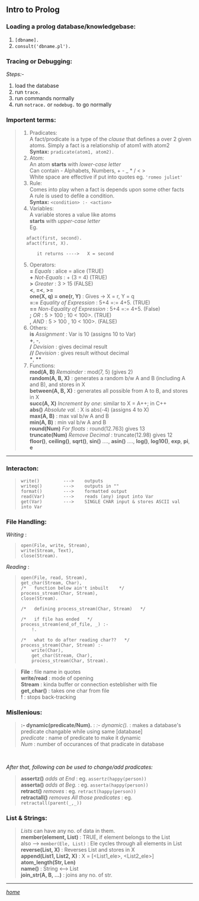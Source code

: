## Intro  to Prolog

### Loading a prolog database/knowledgebase:
1. ```[dbname].```  
2. ```consult('dbname.pl').```  

### Tracing or Debugging:  
*Steps:-*  
1. load the database  
2. run ```trace.```  
3. run commands normally  
4. run ```notrace.``` or ```nodebug.``` to go normally  

### Importent terms:  
> 1. Pradicates:  
>           A fact/prodicate is a type of the _clause_ that defines a over 2 given atoms. Simply a fact is a relationship of atom1 with atom2  
>           **Syntax:** ``` pradicate(atom1, atom2). ```  
> 2. Atom:  
>           An atom **starts** with _lower-case letter_  
>           Can contain - Alphabets, Numbers, + - _ * / < >  
>           White space are effective if put into quotes eg. ```'romeo juliet'```  
> 3. Rule:  
>           Comes into play when a fact is depends upon some other facts  
>           A rule is used to defile a condition.  
>           **Syntax:** ```<condition> :- <action>```  
> 4. Variables:  
>           A variable stores a value like atoms   
>           **starts** with _upper-case letter_  
>           Eg.  
> ```  
>   afact(first, second).  
>   afact(first, X).  
> ```  
>           it returns ---->   X = second   
> 5. Operators:  
>           **=** _Equals_ : alice = alice (TRUE)   
>           **\+** _Not-Equals_ : \+ (3 = 4) (TRUE)  
>           **>** _Greater_ : 3 > 15 (FALSE)  
>           **<**, **=<**, **>=**  
>           **one(X, q) = one(r, Y)** : Gives ->  X = r, Y = q  
>           **=:=** _Equality of Expression_ : 5+4 =:= 4+5. (TRUE)  
>           **=\=** _Non-Equality of Expression_ : 5+4 =:= 4+5. (False)  
>           **;** _OR_ : 5 > 100 ; 10 < 100>. (TRUE)  
>           **,** _AND_ : 5 > 100 , 10 < 100>. (FALSE)  
> 6. Others:  
>           **is** _Assignment_ : Var is 10 (assigns 10 to Var)  
>           **+**, **-**,  
>           **/** _Devision_ : gives decimal result  
>           **//** _Devision_ : gives result without decimal  
>           __*__, __**__  
> 7. Functions:   
>           **mod(A, B)** _Remainder_ : mod(7, 5) (gives 2)   
>           **random(A, B, X)** : generates a random b/w A and B (including A and B), and stores in X  
>           **between(A, B, X)** : generates all possible from A to B, and stores in X  
>           **succ(A, X)** _Increment by one_: similar to X = A++; in C++  
>           **abs()** _Absolute val._ : X is abs(-4) (assigns 4 to X)  
>           **max(A, B)** : max val b/w A and B  
>           **min(A, B)** : min val b/w A and B  
>           **round(Num)** _For floats_ : round(12.763) gives 13  
>           **truncate(Num)** _Remove Decimal_ : truncate(12.98) gives 12  
>           **floor()**, **ceiling()**, **sqrt()**, **sin()** ...., **asin()** ...., **log()**, **log10()**, **exp**, **pi**, **e**  
  
<hr />
  
### Interacton:
>  ```
>  write()         --->    outputs
>  writeq()        --->    outputs in ""
>  format()        --->    formatted output
>  read(Var)       --->    reads (any) input into Var
>  get(Var)        --->    SINGLE CHAR input & stores ASCII val into Var
>  ```

### File Handling:
_Writing_ :
>  ```
>  open(File, write, Stream),
>  write(Stream, Text),
>  close(Stream).
>  ```

_Reading_ :
>  ```
>  open(File, read, Stream),
>  get_char(Stream, Char),
>  /*   function below ain't inbuilt    */
>  process_stream(Char, Stream),   
>  close(Stream).
> 
>  /*   defining process_stream(Char, Stream)   */
> 
>  /*   if file has ended   */
>  process_stream(end_of_file, _) :-
>      !.
> 
>  /*   what to do after reading char??   */
>  process_stream(Char, Stream) :-
>      write(Char),
>      get_char(Stream, Char),
>      process_stream(Char, Stream).
>  ```

>  **File** : file name in quotes <br />
>  **write/read** : mode of opening <br />
>  **Stream** : kinda buffer or connection esteblisher with flie <br />
>  **get_char()** : takes one char from file <br />
>  **!** : stops back-tracking <br />

### Misllenious: 
>  **:- dynamic(predicate/Num).** :
>          _:- dynamic()._ : makes a database's predicate changable while using same \[database] <br />
>          _predicate_ : name of predicate to make it dynamic <br />
>          _Num_ : number of occurances of that pradicate in database <br />

 <br />
 
_After that, following can be used to change/add pradicates:_ <br />
>  **assertz()** _adds at End_ : eg. ```assertz(happy(person))``` <br />
>  **asserta()** _adds at Beg._ : eg. ```asserta(happy(person))``` <br />
>  **retract()** _removes_ : eg. ```retract(happy(person))``` <br />
>  **retractall()** _removes All those predicates_ : eg. ```retractall(parent(_,_))``` <br />

### List & Strings:
>  _Lists_ can have any no. of data in them. <br />
>  **member(element, List)** : TRUE, if element belongs to the List <br />
>  also -->  ```member(Ele, List)``` : Ele cycles through all elements in List <br />
>  **reverse(List, X)** : Reverses List and stores in X <br />
>  **append(List1, List2, X)** : X = [<List1_ele>, <List2_ele>] <br />
>  **atom_length(Str, Len)** <br />
>  **name()** : String <--> List <br />
>  **join_str(A, B, ...)** : joins any no. of str. <br />

<hr />

[_home_](../)
